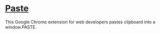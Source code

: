 # [Paste](https://chrome.google.com/webstore/detail/paste/glcmipmplmacehmaionbikoobognppco)

This Google Chrome extension for web developers pastes clipboard into a window.PASTE.
